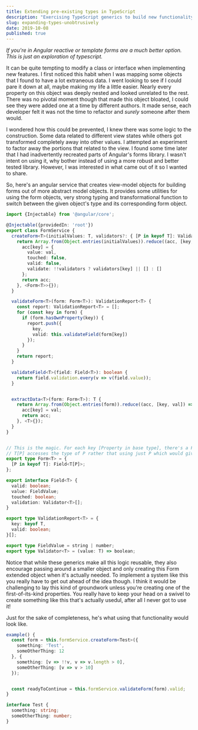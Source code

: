 ```yaml
---
title: Extending pre-existing types in TypeScript 
description: "Exercising TypeScript generics to build new functionality into pre-existing types."
slug: expanding-types-unobtrusively
date: 2019-10-08
published: true
---
```


_If you're in Angular reactive or template forms are a much better option. This is just an exploration of typescript._

It can be quite tempting to modify a class or interface when implementing new features. I first noticed this habit when I was mapping some objects that I found to have a lot extraneous data. I went looking to see if I could pare it down at all, maybe making my life a little easier. Nearly every property on this object was deeply nested and looked unrelated to the rest. There was no pivotal moment though that made this object bloated, I could see they were added one at a time by different authors. It made sense, each developer felt it was not the time to refactor and _surely_ someone after them would.

I wondered how this could be prevented, I knew there was some logic to the construction. Some data related to different view states while others got transformed completely away into other values. I attempted an experiment to factor away the portions that related to the view. I found some time later that I had inadvertently recreated parts of Angular's forms library. I wasn't intent on using it, why bother instead of using a more robust and better tested library. However, I was interested in what came out of it so I wanted to share.

So, here's an angular service that creates view-model objects for building forms out of more abstract model objects. It provides some utilities for using the form objects, very strong typing and transformational function to switch between the given object's type and its corresponding form object.

```typescript
import {Injectable} from '@angular/core';

@Injectable({providedIn: 'root'})
export class FormService {
  createForm<T>(initialValues: T, validators?: { [P in keyof T]: Validator<T[P]>[]}): Form<T> {
    return Array.from(Object.entries(initialValues)).reduce((acc, [key, val]) => {
      acc[key] = {
        value: val,
        touched: false,
        valid: false,
        validate: !!validators ? validators[key] || [] : []
      };
      return acc;
    }, <Form<T>>{});
  }

  validateForm<T>(form: Form<T>): ValidationReport<T> {
    const report: ValidationReport<T> = [];
    for (const key in form) {
      if (form.hasOwnProperty(key)) {
        report.push({
          key,
          valid: this.validateField(form[key])
        });
      }
    }
    return report;
  }

  validateField<T>(field: Field<T>): boolean {
    return field.validation.every(v => v(field.value));
  }


  extractData<T>(form: Form<T>): T {
    return Array.from(Object.entries(form)).reduce((acc, [key, val]) => {
      acc[key] = val;
      return acc;
    }, <T>{});
  }
}


// This is the magic. For each key [Property in base type], there's a Field of the type of the property in the base type.
// T[P] accesses the type of P rather that using just P which would give its key instead
export type Form<T> = {
  [P in keyof T]: Field<T[P]>;
};

export interface Field<T> {
  valid: boolean;
  value: FieldValue;
  touched: boolean;
  validation: Validator<T>[];
}

export type ValidationReport<T> = {
  key: keyof T,
  valid: boolean;
}[];

export type FieldValue = string | number;
export type Validator<T> = (value: T) => boolean;
```

Notice that while these generics make all this logic reusable, they also encourage passing around a smaller object and only creating this Form extended object when it's actually needed. To implement a system like this you really have to get out ahead of the idea though. I think it would be challenging to lay this kind of groundwork unless you're creating one of the first-of-its-kind properties. You really have to keep your head on a swivel to create something like this that's actually usedul, after all I never got to use it!

Just for the sake of completeness, he's what using that functionality would look like.

```typescript
example() {
  const form = this.formService.createForm<Test>({
    something: 'Test',
    someOtherThing: 12
  }, {
    something: [v => !!v, v => v.length > 0],
    someOtherThing: [v => v > 10]
  });


  const readyToContinue = this.formService.validateForm(form).valid;
}

interface Test {
  something: string;
  someOtherThing: number;
}
```
